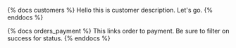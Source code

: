 {% docs customers %}
Hello this is customer description.
Let's go.
{% enddocs %}

{% docs orders_payment %}
This links order to payment. Be sure to filter on success for status.
{% enddocs %}